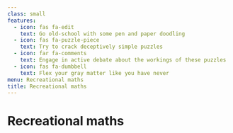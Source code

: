 ```yaml
---
class: small
features:
  - icon: fas fa-edit
    text: Go old-school with some pen and paper doodling
  - icon: fas fa-puzzle-piece
    text: Try to crack deceptively simple puzzles
  - icon: far fa-comments
    text: Engage in active debate about the workings of these puzzles
  - icon: fas fa-dumbbell
    text: Flex your gray matter like you have never
menu: Recreational maths
title: Recreational maths
---
```


# Recreational maths
